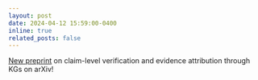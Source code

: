 ```yaml
---
layout: post
date: 2024-04-12 15:59:00-0400
inline: true
related_posts: false
---
```


<a href='https://arxiv.org/abs/2403.09724'>New preprint</a> on claim-level verification and evidence attribution through KGs on arXiv!




